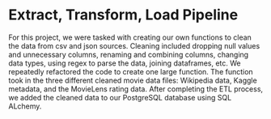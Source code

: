 # Extract, Transform, Load Pipeline

For this project, we were tasked with creating our own functions to clean the data from csv and json sources.  Cleaning included dropping null values and unnecessary columns, renaming and combining columns, changing data types, using regex to parse the data, joining dataframes, etc.  We repeatedly refactored the code to create one large function.  The function took in the three different cleaned movie data files: Wikipedia data, Kaggle metadata, and the MovieLens rating data.  After completing the ETL process, we added the cleaned data to our PostgreSQL database using SQL ALchemy.
